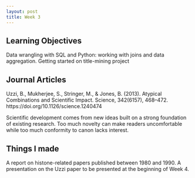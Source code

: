 ```yaml
---
layout: post
title: Week 3
---
```


<h2>Learning Objectives</h2>
Data wrangling with SQL and Python: working with joins and data aggregation. Getting started on title-mining project


<h2>Journal Articles</h2>
Uzzi, B., Mukherjee, S., Stringer, M., & Jones, B. (2013). Atypical Combinations and Scientific Impact. Science, 342(6157), 468–472. https://doi.org/10.1126/science.1240474

Scientific development comes from new ideas built on a strong foundation of existing research. Too much novelty can make readers uncomfortable while too much conformity to canon lacks interest.

<h2>Things I made</h2>
A report on histone-related papers published between 1980 and 1990. 
A presentation on the Uzzi paper to be presented at the beginning of Week 4. 
